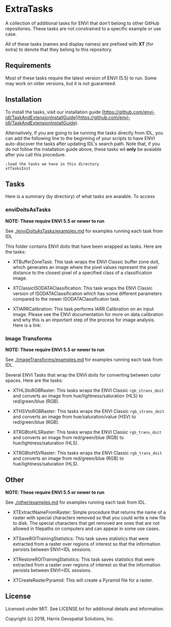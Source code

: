 # ExtraTasks

A collection of additional tasks for ENVI that don't belong to other GitHub repositories. These tasks are not constrained to a specific example or use case.

All of these tasks (names and display names) are prefixed with **XT** (for extra) to denote that they belong to this repository.


## Requirements

Most of these tasks require the latest version of ENVI (5.5) to run. Some may work on older versions, but it is not guaranteed.

## Installation

To install the tasks, visit our installation guide [https://github.com/envi-idl/TaskAndExtensionInstallGuide](https://github.com/envi-idl/TaskAndExtensionInstallGuide).

Alternatively, if you are going to be running the tasks directly from IDL, you can add the following line to the beginning of your scripts to have ENVI auto-discover the tasks after updating IDL's search path. Note that, if you do not follow the installation guide above, these tasks wil **only** be avaiable after you call this procedure.

```idl
;load the tasks we have in this directory
xtTasksInit
```

## Tasks

Here is a summary (by directory) of what tasks are avaiable. To access


### enviDoitsAsTasks

**NOTE: These require ENVI 5.5 or newer to run**

See [./enviDoitsAsTasks/examples.md](./enviDoitsAsTasks/examples.md) for examples running each task from IDL

This folder contains ENVI doits that have been wrapped as tasks. Here are the tasks:

- XTBufferZoneTask: This task wraps the ENVI Classic buffer zone doit, which generates an image where the pixel values represent the pixel distance to the closest pixel of a specified class of a classification image.

- XTClassicISODATAClassification: This task wraps the ENVI Classic version of ISODATAClassification which has some different parameters compared to the newer ISODATAClassificaton task.

- XTIARRCalibration: This task performs IARR Calibration on an input image. Please see the ENVI documentation for more on data calibration and why this is an important step of the process for image analysis. Here is a link:

### Image Transforms

**NOTE: These require ENVI 5.5 or newer to run**

See [./imageTransforms/examples.md](./imageTransforms/examples.md) for examples running each task from IDL.

Several ENVI Tasks that wrap the ENVI doits for converting between color spaces. Here are the tasks:

- XTHLStoRGBRaster: This tasks wraps the ENVI Classic `rgb_itrans_doit` and converts an image from hue/lightness/saturation (HLS) to red/green/blue (RGB).

- XTHSVtoRGBRaster: This tasks wraps the ENVI Classic `rgb_itrans_doit` and converts an image from hue/saturation/value (HSV) to red/green/blue (RGB).

- XTRGBtoHLSRaster: This tasks wraps the ENVI Classic `rgb_trans_doit` and converts an image from red/green/blue (RGB) to hue/lightness/saturation (HLS).

- XTRGBtoHSVRaster: This tasks wraps the ENVI Classic `rgb_trans_doit` and converts an image from red/green/blue (RGB) to hue/lightness/saturation (HLS).


## Other

**NOTE: These require ENVI 5.5 or newer to run**

See [./other/examples.md](./other/examples.md) for examples running each task from IDL.

- XTExtractNameFromRaster: Simple procedure that returns the name of a raster with special characters removed so that you could write a new file to disk. The special characters that get removed are ones that are not allowed in filepaths on computers and can appear in some use cases.

- XTSaveROITrainingStatistics: This task saves statistics that were extracted from a raster over regions of interest so that the information persists between ENVI+IDL sessions.

- XTRestoreROITrainingStatistics: This task saves statistics that were extracted from a raster over regions of interest so that the information persists between ENVI+IDL sessions.

- XTCreateRasterPyramid: This will create a Pyramid file for a raster.

## License

Licensed under MIT. See LICENSE.txt for additional details and information.

Copyright (c) 2018, Harris Geospatial Solutions, Inc.

